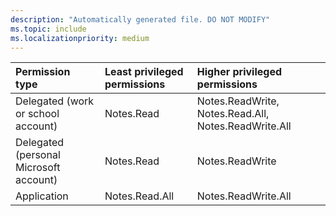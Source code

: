 ```yaml
---
description: "Automatically generated file. DO NOT MODIFY"
ms.topic: include
ms.localizationpriority: medium
---
```


|Permission type|Least privileged permissions|Higher privileged permissions|
|:---|:---|:---|
|Delegated (work or school account)|Notes.Read|Notes.ReadWrite, Notes.Read.All, Notes.ReadWrite.All|
|Delegated (personal Microsoft account)|Notes.Read|Notes.ReadWrite|
|Application|Notes.Read.All|Notes.ReadWrite.All|


